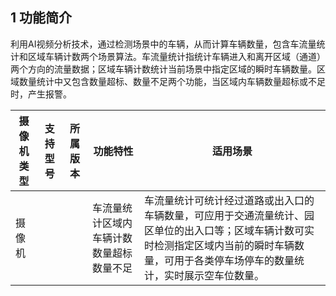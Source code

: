 ## 1 功能简介

利用AI视频分析技术，通过检测场景中的车辆，从而计算车辆数量，包含车流量统计和区域车辆计数两个场景算法。车流量统计指统计车辆进入和离开区域（通道）两个方向的流量数据；区域车辆计数统计当前场景中指定区域的瞬时车辆数量。区域数量统计中又包含数量超标、数量不足两个功能，当区域内车辆数量超标或不足时，产生报警。

| 摄像机类型 | 支持型号 | 所属版本 | 功能特性                                 | 适用场景                                                     |
| ---------- | -------- | -------- | ---------------------------------------- | ------------------------------------------------------------ |
| 摄像机     |          |          | 车流量统计区域内车辆计数数量超标数量不足 | 车流量统计可统计经过道路或出入口的车辆数量，可应用于交通流量统计、园区单位的出入口等；区域车辆计数可实时检测指定区域内当前的瞬时车辆数量，可用于各类停车场停车的数量统计，实时展示空车位数量。 |

